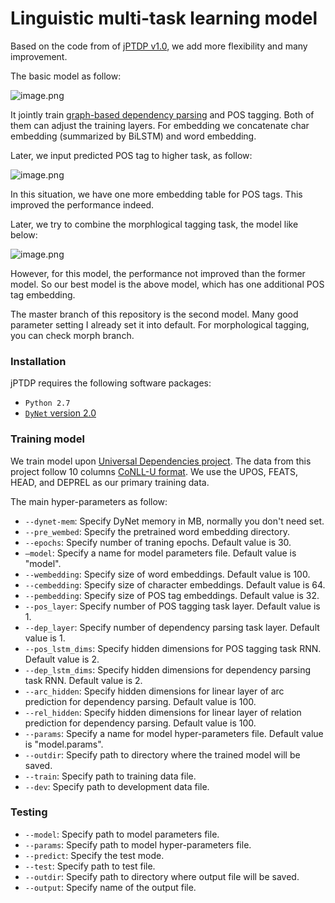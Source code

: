 # Linguistic multi-task learning model 

Based on the code from of [jPTDP v1.0](https://github.com/datquocnguyen/jPTDP/releases), we add more flexibility and many improvement.

The basic model as follow:

![image.png](https://upload-images.jianshu.io/upload_images/4787675-64593d87cca9723a.png?imageMogr2/auto-orient/strip%7CimageView2/2/w/1240)

It jointly train [graph-based dependency parsing](http://www.coli.uni-saarland.de/~yzhang/rapt-ws1213/slides/valeeva.pdf) and POS tagging. Both of them can adjust the training layers. For embedding we concatenate char embedding (summarized by BiLSTM) and word embedding.

Later, we input predicted POS tag to higher task, as follow:

![image.png](https://upload-images.jianshu.io/upload_images/4787675-16f5a47b9877c81a.png?imageMogr2/auto-orient/strip%7CimageView2/2/w/1240)

In this situation, we have one more  embedding table for POS tags. This improved the performance indeed.

Later, we try to combine the morphlogical tagging task, the model like below:

![image.png](https://upload-images.jianshu.io/upload_images/4787675-7db7789d10cbd335.png?imageMogr2/auto-orient/strip%7CimageView2/2/w/1240)

However, for this model, the performance not improved than the former model. So our best model is the above model, which has one additional POS tag embedding.

The master branch of this repository is the second model. Many good parameter setting I already set it into default. For morphological tagging, you can check morph branch.

### Installation

jPTDP requires the following software packages:

* `Python 2.7`
* [`DyNet` version 2.0](http://dynet.readthedocs.io/en/latest/python.html)

### Training model 

We train model upon [Universal Dependencies project](http://universaldependencies.org/). The data from this project follow 10 columns [CoNLL-U format](http://universaldependencies.org/format.html). We use the UPOS, FEATS, HEAD, and DEPREL as our primary training data.

The main hyper-parameters as follow:

 * `--dynet-mem`: Specify DyNet memory in MB, normally you don't need set.
 * `--pre_wembed`: Specify the pretrained word embedding directory.
 * `--epochs`: Specify number of traning epochs. Default value is 30.
 * `—model`: Specify a  name for model parameters file. Default value is "model".
 * `--wembedding`: Specify size of word embeddings. Default value is 100.
 * `--cembedding`: Specify size of character embeddings. Default value is 64.
 * `--pembedding`: Specify size of POS tag embeddings. Default value is 32.
 * `--pos_layer`: Specify number of POS tagging task layer. Default value is 1.
 * `--dep_layer`: Specify number of dependency parsing task layer. Default value is 1.
 * `--pos_lstm_dims`: Specify hidden dimensions for POS tagging task RNN. Default value is 2.
 * `--dep_lstm_dims`: Specify hidden dimensions for dependency parsing task RNN. Default value is 2.
 * `--arc_hidden`: Specify hidden dimensions for linear layer of arc prediction for dependency parsing. Default value is 100.
 * `--rel_hidden`: Specify hidden dimensions for linear layer of relation prediction for dependency parsing. Default value is 100.
 * `--params`: Specify a name for model hyper-parameters file. Default value is "model.params".
 * `--outdir`: Specify path to directory where the trained model will be saved. 
 * `--train`: Specify path to training data file.
 * `--dev`: Specify path to development data file. 

### Testing

* `--model`: Specify path to model parameters file.
* `--params`: Specify path to model hyper-parameters file.
* `--predict`: Specify the test mode.
* `--test`: Specify path to test file.
* `--outdir`: Specify path to directory where output file will be saved.
* `--output`: Specify name of the  output file.

